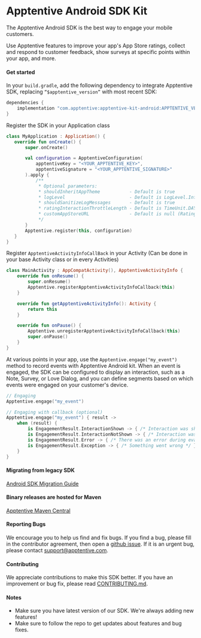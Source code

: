 # Apptentive Android SDK Kit

The Apptentive Android SDK is the best way to engage your mobile customers.

Use Apptentive features to improve your app's App Store ratings, collect and respond to customer feedback, show surveys at specific points within your app, and more.

#### Get started

In your `build.gradle`, add the following dependency to integrate Apptentive SDK, replacing `“$apptentive_version”` with most recent SDK:
```Groovy
dependencies {
    implementation "com.apptentive:apptentive-kit-android:APPTENTIVE_VERSION"
}
```
Register the SDK in your Application class

```Kotlin
class MyApplication : Application() {
   override fun onCreate() {
       super.onCreate()

       val configuration = ApptentiveConfiguration(
           apptentiveKey = "<YOUR_APPTENTIVE_KEY>",
           apptentiveSignature = "<YOUR_APPTENTIVE_SIGNATURE>"
       ).apply {
           /**
            * Optional parameters:
            * shouldInheritAppTheme           - Default is true
            * logLevel                        - Default is LogLevel.Info
            * shouldSanitizeLogMessages       - Default is true
            * ratingInteractionThrottleLength - Default is TimeUnit.DAYS.toMillis(7)
            * customAppStoreURL               - Default is null (Rating Interaction attempts to show Google In-App Review)
            */
       }
       Apptentive.register(this, configuration)
   }
}
```

Register `ApptentiveActivityInfoCallBack` in your Activity (Can be done in your base Activity class or in every Activities)

```Kotlin
class MainActivity : AppCompatActivity(), ApptentiveActivityInfo {
    override fun onResume() {
        super.onResume()
        Apptentive.registerApptentiveActivityInfoCallback(this)
    }

    override fun getApptentiveActivityInfo(): Activity {
        return this
    }

    override fun onPause() {
        Apptentive.unregisterApptentiveActivityInfoCallback(this)
        super.onPause()
    }
}
```
At various points in your app, use the `Apptentive.engage("my_event")` method to record events with Apptentive Android kit. When an event is engaged, the SDK can be configured to display an interaction, such as a Note, Survey, or Love Dialog, and you can define segments based on which events were engaged on your customer's device.

```Kotlin
// Engaging
Apptentive.engage("my_event")

// Engaging with callback (optional)
Apptentive.engage("my_event") { result ->
    when (result) {
        is EngagementResult.InteractionShown -> { /* Interaction was shown */ }
        is EngagementResult.InteractionNotShown -> { /* Interaction was NOT shown */ }
        is EngagementResult.Error -> { /* There was an error during evaluation */ }
        is EngagementResult.Exception -> { /* Something went wrong */ }
    }
}
```
#### Migrating from legacy SDK 

[Android SDK Migration Guide](https://docs.google.com/document/d/1ApufqajMpzIWSWtReKRo09O9aUBKB3A3di4AAVv9CiQ/edit?usp=sharing)

#### Binary releases are hosted for Maven 

[Apptentive Maven Central](https://search.maven.org/artifact/com.apptentive/apptentive-kit-android)

#### Reporting Bugs

We encourage you to help us find and fix bugs. If you find a bug, please fill in the contributor agreement, then open a [github issue](https://github.com/apptentive/apptentive-kit-android/issues?direction=desc&sort=created&state=open).
If it is an urgent bug, please contact support@apptentive.com.

#### Contributing

We appreciate contributions to make this SDK better. If you have an improvement or bug fix, please read [CONTRIBUTING.md](CONTRIBUTING.md).

#### Notes

* Make sure you have latest version of our SDK. We're always adding new features!
* Make sure to follow the repo to get updates about features and bug fixes.
